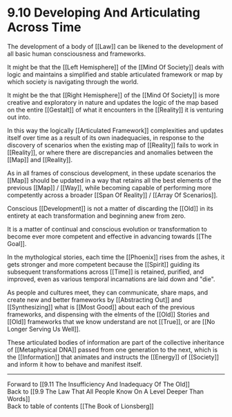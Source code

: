 # 9.10 Developing And Articulating Across Time

The development of a body of [[Law]] can be likened to the development of all basic human consciousness and frameworks.

It might be that the [[Left Hemisphere]] of the [[Mind Of Society]] deals with logic and maintains a simplified and stable articulated framework or map by which society is navigating through the world. 

It might be the that [[Right Hemisphere]] of the [[Mind Of Society]] is more creative and exploratory in nature and updates the logic of the map based on the entire [[Gestalt]] of what it encounters in the [[Reality]] it is venturing out into.

In this way the logically [[Articulated Framework]] complexities and updates itself over time as a result of its own inadequacies, in response to the discovery of scenarios when the existing map of [[Reality]] fails to work in [[Reality]], or where there are discrepancies and anomalies between the [[Map]] and [[Reality]]. 

As in all frames of conscious development, in these update scenarios the [[Map]] should be updated in a way that retains all the best elements of the previous [[Map]] / [[Way]], while becoming capable of performing more competently across a broader [[Span Of Reality]] / [[Array Of Scenarios]]. 

Conscious [[Development]] is not a matter of discarding the [[Old]] in its entirety at each transformation and beginning anew from zero. 

It is a matter of continual and conscious evolution or transformation to become ever more competent and effective in advancing towards [[The Goal]]. 

In the mythological stories, each time the [[Phoenix]] rises from the ashes, it gets stronger and more competent because the [[Spirit]] guiding its subsequent transformations across [[Time]] is retained, purified, and improved, even as various temporal incarnations are laid down and "die". 

As people and cultures meet, they can communicate, share maps, and create new and better frameworks by [[Abstracting Out]] and [[Synthesizing]] what is [[Most Good]] about each of the previous frameworks, and dispensing with the elments of the [[Old]] Stories and [[Old]] frameworks that we know understand are not [[True]], or are [[No Longer Serving Us Well]]. 

These articulated bodies of information are part of the collective inheritance of [[Metaphysical DNA]] passed from one generation to the next, which is the [[Information]] that animates and instructs the [[Energy]] of [[Society]] and inform it how to behave and manifest itself. 

___

Forward to [[9.11 The Insufficiency And Inadequacy Of The Old]]  
Back to [[9.9 The Law That All People Know On A Level Deeper Than Words]]        
Back to table of contents [[The Book of Lionsberg]]  